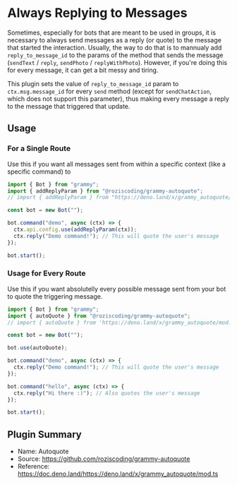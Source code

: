 # Always Replying to Messages

Sometimes, especially for bots that are meant to be used in groups, it is necessary to always send messages as a reply (or quote) to the message that started the interaction.
Usually, the way to do that is to mannualy add `reply_to_message_id` to the params of the method that sends the message (`sendText` / `reply`, `sendPhoto` / `replyWithPhoto`).
However, if you're doing this for every message, it can get a bit messy and tiring.

This plugin sets the value of `reply_to_message_id` param to `ctx.msg.message_id` for every `send` method (except for `sendChatAction`, which does not support this parameter), thus making every message a reply to the message that triggered that update.

## Usage

### For a Single Route

Use this if you want all messages sent from within a specific context (like a specific command) to

```ts
import { Bot } from "grammy";
import { addReplyParam } from "@roziscoding/grammy-autoquote";
// import { addReplyParam } from "https://deno.land/x/grammy_autoquote/mod.ts"

const bot = new Bot("");

bot.command("demo", async (ctx) => {
  ctx.api.config.use(addReplyParam(ctx));
  ctx.reply("Demo command!"); // This will quote the user's message
});

bot.start();
```

### Usage for Every Route

Use this if you want absolutelly every possible message sent from your bot to quote the triggering message.

```ts
import { Bot } from "grammy";
import { autoQuote } from "@roziscoding/grammy-autoquote";
// import { autoQuote } from 'https://deno.land/x/grammy_autoquote/mod.ts'

const bot = new Bot("");

bot.use(autoQuote);

bot.command("demo", async (ctx) => {
  ctx.reply("Demo command!"); // This will quote the user's message
});

bot.command("hello", async (ctx) => {
  ctx.reply("Hi there :)"); // Also quotes the user's message
});

bot.start();
```

## Plugin Summary

- Name: Autoquote
- Source: <https://github.com/roziscoding/grammy-autoquote>
- Reference: <https://doc.deno.land/https://deno.land/x/grammy_autoquote/mod.ts>
